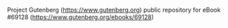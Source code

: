 Project Gutenberg (https://www.gutenberg.org) public repository for
eBook #69128 (https://www.gutenberg.org/ebooks/69128)
